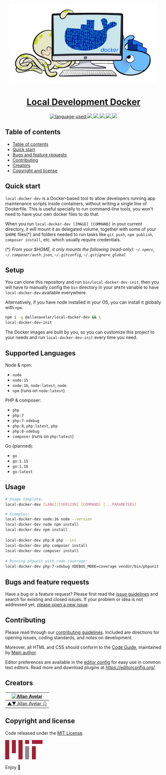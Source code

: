 <p align="center">
  <a href="#">
    <img src="./images/icon-256x256.png" height="256">
    <h1 align="center">Local Development Docker</h1>
  </a>
</p>

<p align="center">
  <a href="#">
    <img src="https://img.shields.io/github/languages/top/allanavelar/local-docker-dev.svg?style=for-the-badge" alt="language-used"/>
  </a>

  <a href="#">
    <img src="https://img.shields.io/github/contributors/allanavelar/local-docker-dev.svg?style=for-the-badge">
  </a>

  <a href="#">
    <img src="https://img.shields.io/github/forks/allanavelar/local-docker-dev.svg?style=for-the-badge">
  </a>

  <a href="#">
    <img src="https://img.shields.io/github/stars/allanavelar/local-docker-dev.svg?style=for-the-badge">
  </a>

  <a href="#">
    <img src="https://img.shields.io/github/issues/allanavelar/local-docker-dev.svg?style=for-the-badge">
  </a>

  <a href="#">
    <img src="https://img.shields.io/github/license/allanavelar/local-docker-dev.svg?style=for-the-badge">
  </a>
</p>

## Table of contents

- [Table of contents](#table-of-contents)
- [Quick start](#quick-start)
- [Bugs and feature requests](#bugs-and-feature-requests)
- [Contributing](#contributing)
- [Creators](#creators)
- [Copyright and license](#copyright-and-license)

## Quick start

`local-docker-dev` is a Docker-based tool to allow developers running app maintenance scripts inside containers, without writing a single line of Dockerfile. This is useful specially to run command-line tools, you won't need to have your own docker files to do that.

When you run `local-docker-dev [IMAGE] [COMMAND]` in your current directory, it will mount it as delegated volume, together with some of your `$HOME` files(*) and folders needed to run tasks like `git push`, `npm publish`, `composer install`, etc. which usually require credentials.

(*) *From your $HOME, it only mounts the following (read-only): `~/.npmrc`, `~/.composer/auth.json`, `~/.gitconfig`, `~/.gitignore_global`*

## Setup

You can clone this repository and run `bin/local-docker-dev-init`, then you will have to manually config the `bin` directory in your `$PATH` variable to have `local-docker-dev` available everywhere.

Alternatively, if you have node installed in your OS, you can install it globally with `npm`.

```bash
npm i -g @allanavelar/local-docker-dev && \
local-docker-dev-init
```

The Docker images are built by you, so you can customize this project to your needs and run `local-docker-dev-init` every time you need.

## Supported Languages

Node & npm:

- `node`
- `node:15`
- `node:16`, `node:latest`, `node`
- `npm` (runs on `node:latest`)

PHP & composer:

- `php`
- `php:7`
- `php:7-xdebug`
- `php:8`, `php:latest`, `php`
- `php:8-xdebug`
- `composer` (runs on `php:latest`)

Go (planned):

- `go`
- `go:1.15`
- `go:1.16`
- `go:latest`

## Usage

```bash
# Usage template:
local-docker-dev [LANG]:[VERSION] [COMMAND] [...PARAMETERS]
```

```bash
# Examples:
local-docker-dev node:16 node --version
local-docker-dev node npm install
local-docker-dev npm install

local-docker-dev php:8 php --ini
local-docker-dev php composer install
local-docker-dev composer install

# Running phpunit with code coverage:
local-docker-dev php:7-xdebug XDEBUG_MODE=coverage vendor/bin/phpunit
```

## Bugs and feature requests

Have a bug or a feature request? Please first read the [issue guidelines](./contributing.md) and search for existing and closed issues. If your problem or idea is not addressed yet, [please open a new issue](https://github.com/allanavelar/local-docker-dev/issues/new).

## Contributing

Please read through our [contributing guidelines](./contributing.md). Included are directions for opening issues, coding standards, and notes on development.

Moreover, all HTML and CSS should conform to the [Code Guide](./code-guide.md), maintained by [Main author](https://github.com/allanavelar).

Editor preferences are available in the [editor config](./.editorconfig) for easy use in common text editors. Read more and download plugins at <https://editorconfig.org/>.

## Creators

[![Allan Avelar](https://avatars2.githubusercontent.com/u/6510417?v=3&s=128)](https://github.com/allanavelar) |
--- |
[▲▼ Allan Avelar ۞](https://github.com/allanavelar)|

## Copyright and license

Code released under the [MIT License](./license.md).

<a href="./license.md"><img src="images/mit-icon.svg" width="120"/></a>

Enjoy :metal:
